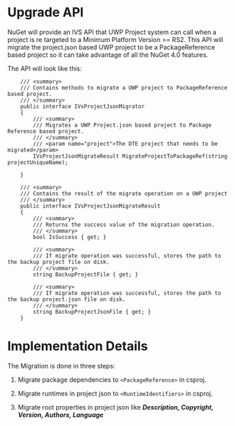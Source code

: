 # Upgrade API

NuGet will provide an IVS API that UWP Project system can call when a project is re targeted to a Minimum Platform Version >= RS2. This API will migrate the project.json based UWP project to be a PackageReference based project so it can take advantage of all the NuGet 4.0 features.

The API will look like this: 

```
    /// <summary>
    /// Contains methods to migrate a UWP project to PackageReference based project.
    /// </summary>
    public interface IVsProjectJsonMigrator
    {
        /// <summary>
        /// Migrates a UWP Project.json based project to Package Reference based project.
        /// </summary>
        /// <param name="project">The DTE project that needs to be migrated</param>
        IVsProjectJsonMigrateResult MigrateProjectToPackageRef(string projectUniqueName);
        
    }
```

```
    /// <summary>
    /// Contains the result of the migrate operation on a UWP project
    /// </summary>
    public interface IVsProjectJsonMigrateResult
    {
        /// <summary>
        /// Returns the success value of the migration operation.
        /// </summary>
        bool IsSuccess { get; }

        /// <summary>
        /// If migrate operation was successful, stores the path to the backup project file on disk.
        /// </summary>
        string BackupProjectFile { get; }

        /// <summary>
        /// If migrate operation was successful, stores the path to the backup project.json file on disk.
        /// </summary>
        string BackupProjectJsonFile { get; }
    }
```

# Implementation Details

The Migration is done in three steps:

1) Migrate package dependencies to ```<PackageReference>``` in csproj.

2) Migrate runtimes in project json to ```<RuntimeIdentifiers>``` in csproj.

3) Migrate root properties in project json like ***Description, Copyright, Version, Authors, Language***